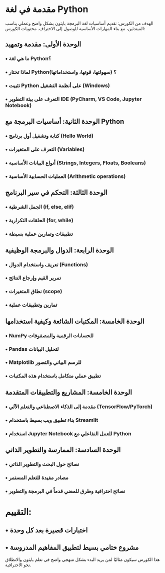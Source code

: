 # مقدمة في لغة Python
الهدف من الكورس:
تقديم أساسيات لغة البرمجة بايثون بشكل واضح وعملي يناسب المبتدئين، مع بناء المهارات الأساسية للوصول إلى الاحتراف.
محتويات الكورس:
## الوحدة الأولى: مقدمة وتمهيد
### •	ما هي لغة Python؟
### •	لماذا تختار Python؟ (سهولتها، قوتها، واستخداماتها)
### •	تثبيت Python على أنظمة التشغيل (Windows)
### •	التعرف على بيئة التطوير IDE (PyCharm, VS Code, Jupyter Notebook)
## الوحدة الثانية: أساسيات البرمجة مع Python
### •	كتابة وتشغيل أول برنامج (Hello World)
### •	التعرف على المتغيرات (Variables)
### •	أنواع البيانات الأساسية (Strings, Integers, Floats, Booleans)
### •	العمليات الحسابية الأساسية (Arithmetic operations)
## الوحدة الثالثة: التحكم في سير البرنامج
### •	الجمل الشرطية (if, else, elif)
### •	الحلقات التكرارية (for, while)
### •	تطبيقات وتمارين عملية بسيطة
## الوحدة الرابعة: الدوال والبرمجة الوظيفية
### •	تعريف واستخدام الدوال (Functions)
### •	تمرير القيم وإرجاع النتائج
### •	نطاق المتغيرات (scope)
### •	تمارين وتطبيقات عملية
## الوحدة الخامسة: المكتبات الشائعة وكيفية استخدامها
### •	 NumPy للحسابات الرقمية والمصفوفات
### •	 Pandas لتحليل البيانات
### •	Matplotlib  للرسم البياني والتصور
### •	تطبيق عملي متكامل باستخدام هذه المكتبات
## الوحدة الخامسة: المشاريع والتطبيقات المتقدمة
### •	مقدمة إلى الذكاء الاصطناعي والتعلم الآلي (TensorFlow/PyTorch)
### •	بناء تطبيق ويب بسيط باستخدام Streamlit 
### •	استخدام Jupyter Notebook للعمل التفاعلي مع Python
## الوحدة السادسة: الممارسة والتطوير الذاتي
### •	نصائح حول البحث والتطوير الذاتي
### •	مصادر مفيدة للتعلم المستمر
### •	نصائح احترافية وطرق للمضي قدماً في البرمجة والتطوير
# التقييم:
## •	اختبارات قصيرة بعد كل وحدة
## •	مشروع ختامي بسيط لتطبيق المفاهيم المدروسة
هذا الكورس سيكون مثاليًا لمن يريد البدء بشكل منهجي واضح في تعلم بايثون والانطلاق نحو الاحترافية.
